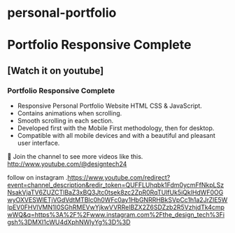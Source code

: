 # personal-portfolio
# Portfolio Responsive Complete
## [Watch it on youtube]
### Portfolio Responsive Complete

- Responsive Personal Portfolio Website HTML CSS & JavaScript.
- Contains animations when scrolling.
- Smooth scrolling in each section.
- Developed first with the Mobile First methodology, then for desktop.
- Compatible with all mobile devices and with a beautiful and pleasant user interface.

💙 Join the channel to see more videos like this. http://www.youtube.com/@designtech24


follow on instagram .https://www.youtube.com/redirect?event=channel_description&redir_token=QUFFLUhqbk1Fdm0ycmFfNkpLSzNsakVjaTV6ZUZCTlBaZ3xBQ3Jtc0tsek8zc2ZpR0RqTUlfUk5iQklHdWF0OGwyOXVESWlETjVGdVdtMTBlc0h0WFc0ay1HbGNRRHBkSVpCc1h1a2JrZlE5WlpEV0FHVlVMN1I0SGhRMEVwYjkwVVRRelBZX2Z6SDZzb2R5VzhjdTk4cmpwWQ&q=https%3A%2F%2Fwww.instagram.com%2Fthe_design_tech%3Figsh%3DMXI1cWU4dXphNWIyYg%3D%3D
